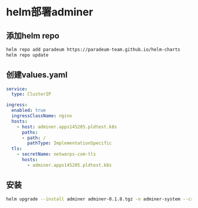 # helm部署adminer

## 添加helm repo

```sh
helm repo add paradeum https://paradeum-team.github.io/helm-charts
helm repo update
```

## 创建values.yaml

```yaml
service:
  type: ClusterIP

ingress:
  enabled: true
  ingressClassName: nginx
  hosts:
    - host: adminer.apps145205.pldtest.k8s
      paths:
      - path: /
        pathType: ImplementationSpecific
  tls:
    - secretName: netwarps-com-tls
      hosts:
        - adminer.apps145205.pldtest.k8s
```

## 安装

```sh
helm upgrade --install adminer adminer-0.1.8.tgz -n adminer-system --create-namespace -f values.yaml
```

